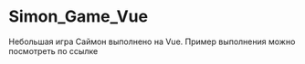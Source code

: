 # Simon_Game_Vue
Небольшая игра Саймон выполнено на Vue.
Пример выполнения можно посмотреть по ссылке 
